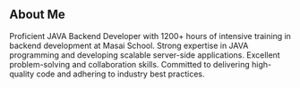 ## About Me

Proficient JAVA Backend Developer with 1200+ hours
of intensive training in backend development at
Masai School. Strong expertise in JAVA programming
and developing scalable server-side applications.
Excellent problem-solving and collaboration skills.
Committed to delivering high-quality code and
adhering to industry best practices.